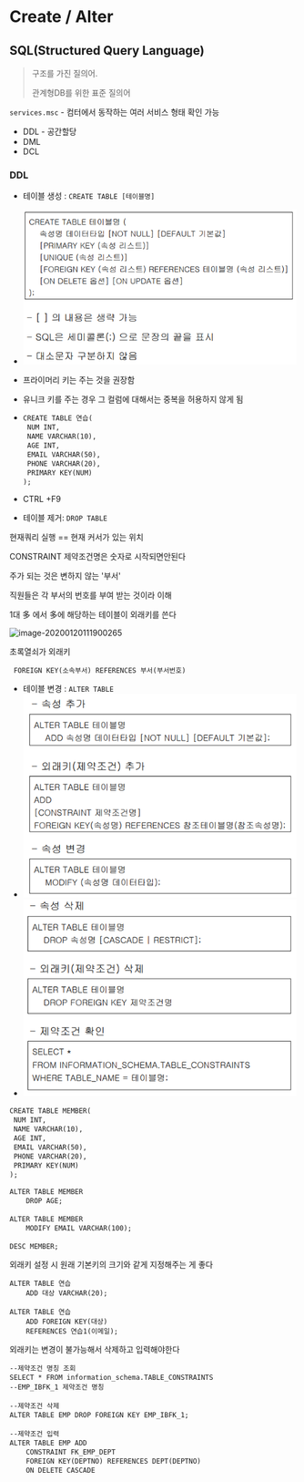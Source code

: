 # Create / Alter

## SQL(Structured Query Language)

> 구조를 가진 질의어.
>
> 관계형DB를 위한 표준 질의어

`services.msc` - 컴터에서 동작하는 여러 서비스 형태 확인 가능

- DDL - 공간할당
- DML
- DCL



### DDL

- 테이블 생성 : `CREATE TABLE [테이블명]`

- ![image-20200120102957074](database02create_alter.assets/image-20200120102957074.png)

- 프라이머리 키는 주는 것을 권장함

- 유니크 키를 주는 경우 그 컬럼에 대해서는 중복을 허용하지 않게 됨

- ```mysql
  CREATE TABLE 연습(
   NUM INT,
   NAME VARCHAR(10),
   AGE INT,
   EMAIL VARCHAR(50),
   PHONE VARCHAR(20),
   PRIMARY KEY(NUM)
  );
  ```

- CTRL +F9

- 테이블 제거: `DROP TABLE`



현재쿼리 실행 == 현재 커서가 있는 위치



CONSTRAINT 제약조건명은 숫자로 시작되면안된다

주가 되는 것은 변하지 않는 '부서' 

직원들은 각 부서의 번호를 부여 받는 것이라 이해

1대 多 에서 多에 해당하는 테이블이 외래키를 쓴다

![image-20200120111900265](database02create_alter.assets/image-20200120111900265.png)

초록열쇠가 외래키

```mysql
 FOREIGN KEY(소속부서) REFERENCES 부서(부서번호)
```

- 테이블 변경 : `ALTER TABLE`
- ![image-20200120112253198](database02create_alter.assets/image-20200120112253198.png)
- ![image-20200120112317709](database02create_alter.assets/image-20200120112317709.png)

```mysql
CREATE TABLE MEMBER(
 NUM INT,
 NAME VARCHAR(10),
 AGE INT,
 EMAIL VARCHAR(50),
 PHONE VARCHAR(20),
 PRIMARY KEY(NUM)
);
```



```
ALTER TABLE MEMBER
	DROP AGE;

ALTER TABLE MEMBER
	MODIFY EMAIL VARCHAR(100);
	
DESC MEMBER;
```





외래키 설정 시 원래 기본키의 크기와 같게 지정해주는 게 좋다

```mysql
ALTER TABLE 연습
	ADD 대상 VARCHAR(20);
	
ALTER TABLE 연습
	ADD FOREIGN KEY(대상)
	REFERENCES 연습1(이메일);
```



외래키는 변경이 불가능해서 삭제하고 입력해야한다

```mysql
--제약조건 명칭 조회
SELECT * FROM information_schema.TABLE_CONSTRAINTS
--EMP_IBFK_1 제약조건 명칭

--제약조건 삭제
ALTER TABLE EMP DROP FOREIGN KEY EMP_IBFK_1;

--제약조건 입력
ALTER TABLE EMP ADD
	CONSTRAINT FK_EMP_DEPT
	FOREIGN KEY(DEPTNO) REFERENCES DEPT(DEPTNO)
	ON DELETE CASCADE
```

